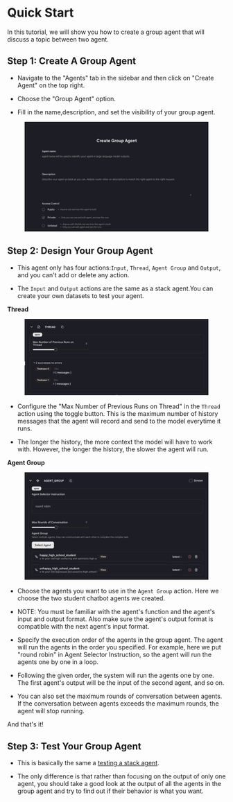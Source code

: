 # Quick Start

In this tutorial, we will show you how to create a group agent that will discuss a topic between two agent.

## Step 1: Create A Group Agent

* Navigate to the "Agents" tab in the sidebar and then click on "Create Agent" on the top right.

* Choose the "Group Agent" option.

* Fill in the name,description, and set the visibility of your group agent.

<figure><img src="../../../images/group-1.png"></figure>


## Step 2: Design Your Group Agent

* This agent only has four actions:`Input`, `Thread`, `Agent Group` and `Output`, and you can't add or delete any action.

* The `Input` and `Output` actions are the same as a stack agent.You can create your own datasets to test your agent.

**Thread**

<figure><img src="../../../images/group-2.png"></figure>

* Configure the "Max Number of Previous Runs on Thread" in the `Thread` action using the toggle button. This is the maximum number of history messages that the agent will record and send to the model everytime it runs.

* The longer the history, the more context the model will have to work with. However, the longer the history, the slower the agent will run. 
  
**Agent Group**

<figure><img src="../../../images/group-3.png"></figure>

* Choose the agents you want to use in the `Agent Group` action. Here we choose the two student chatbot agents we created.

* NOTE: You must be familiar with the agent's function and the agent's input and output format. Also make sure the agent's output format is compatible with the next agent's input format.
  
* Specify the execution order of the agents in the group agent. The agent will run the agents in the order you specified. For example, here we put "round robin" in Agent Selector Instruction, so the agent will run the agents one by one in a loop.
  
* Following the given order, the system will run the agents one by one. The first agent's output will be the input of the second agent, and so on.
  
* You can also set the maximum rounds of conversation between agents. If the conversation between agents exceeds the maximum rounds, the agent will stop running.

And that's it!

## Step 3: Test Your Group Agent

* This is basically the same a [testing a stack agent](../../test-your-agent/overview.md). 
  
* The only difference is that rather than focusing on the output of only one agent, you should take a good look at the output of all the agents in the group agent and try to find out if their behavior is what you want.



